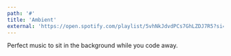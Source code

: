```yaml
---
path: '#'
title: 'Ambient'
external: 'https://open.spotify.com/playlist/5vhNkJdvdPCs7GhLZDJ7R5?si=YkhXFQo5S3yWibM_mSF22g'
---
```

Perfect music to sit in the background while you code away.